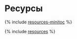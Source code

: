 # Ресурсы

{% include [resources-minitoc](../../_qa/managed-kubernetes/minitoc/resources.md) %}

{% include [resources](../../_qa/managed-kubernetes/resources.md) %}
